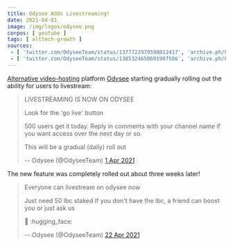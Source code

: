 ```yaml
---
title: Odysee Adds Livestreaming!
date: 2021-04-01
image: /img/logos/odysee.png
corpos: [ youtube ]
tags: [ alttech-growth ]
sources:
 - [ 'twitter.com/OdyseeTeam/status/1377722979598012417', 'archive.ph/hUuZn' ]
 - [ 'twitter.com/OdyseeTeam/status/1385324650691907586', 'archive.ph/8RhMR' ]
---
```


[Alternative video-hosting](/alt/video-hosting/) platform
[Odysee](/alt/odysee/) starting gradually rolling out the ability for users to
livestream:

> LIVESTREAMING IS NOW ON ODYSEE
>
> Look for the 'go live' button
>
> 500 users get it today.  Reply in comments with your channel name if you want
> access over the next day or so. 
>
> This will be a gradual (daily) roll out
>
> -- Odysee (@OdyseeTeam) [1 Apr 2021](https://archive.ph/sH3IZ)

The new feature was completely rolled out about three weeks later!

> Everyone can livestream on odysee now
>
> Just need 50 lbc staked
> If you don't have the lbc, a friend can boost you
> or just ask us
>
> :partying_face: :hugging_face:
>
> -- Odysee (@OdyseeTeam) [22 Apr 2021](https://archive.ph/8RhMR)

